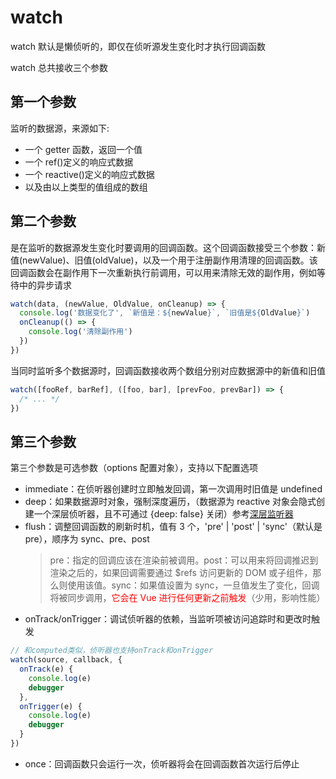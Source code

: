 # watch [​](#watch)

watch 默认是懒侦听的，即仅在侦听源发生变化时才执行回调函数

watch 总共接收三个参数

## 第一个参数 [​](#watch-first)

监听的数据源，来源如下:

- 一个 getter 函数，返回一个值
- 一个 ref()定义的响应式数据
- 一个 reactive()定义的响应式数据
- 以及由以上类型的值组成的数组

## 第二个参数 [​](#watch-second)

是在监听的数据源发生变化时要调用的回调函数。这个回调函数接受三个参数：新值(newValue)、旧值(oldValue)，以及一个用于注册副作用清理的回调函数。该回调函数会在副作用下一次重新执行前调用，可以用来清除无效的副作用，例如等待中的异步请求

```js
watch(data, (newValue, OldValue, onCleanup) => {
  console.log('数据变化了', `新值是：${newValue}`, `旧值是${OldValue}`)
  onCleanup(() => {
    console.log('清除副作用')
  })
})
```

当同时监听多个数据源时，回调函数接收两个数组分别对应数据源中的新值和旧值

```js
watch([fooRef, barRef], ([foo, bar], [prevFoo, prevBar]) => {
  /* ... */
})
```

## 第三个参数 [​](#watch-third)

第三个参数是可选参数（options 配置对象），支持以下配置选项

- immediate：在侦听器创建时立即触发回调，第一次调用时旧值是 undefined
- deep：如果数据源时对象，强制深度遍历，（数据源为 reactive 对象会隐式创建一个深层侦听器，且不可通过 {deep: false} 关闭）参考<a href="https://cn.vuejs.org/guide/essentials/watchers.html#deep-watchers" target="_blank">深层监听器</a>
- flush：调整回调函数的刷新时机，值有 3 个，'pre' | 'post' | 'sync'（默认是 pre），顺序为 sync、pre、post
  > pre：指定的回调应该在渲染前被调用。post：可以用来将回调推迟到渲染之后的，如果回调需要通过 $refs 访问更新的 DOM 或子组件，那么则使用该值。sync：如果值设置为 sync，一旦值发生了变化，回调将被同步调用，<span style="color:red">它会在 Vue 进行任何更新之前触发</span>（少用，影响性能）
- onTrack/onTrigger：调试侦听器的依赖，当监听项被访问追踪时和更改时触发

```js
// 和computed类似，侦听器也支持onTrack和onTrigger
watch(source, callback, {
  onTrack(e) {
    console.log(e)
    debugger
  },
  onTrigger(e) {
    console.log(e)
    debugger
  }
})
```

- once：回调函数只会运行一次，侦听器将会在回调函数首次运行后停止
